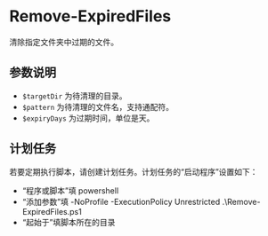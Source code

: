 # Remove-ExpiredFiles
清除指定文件夹中过期的文件。

## 参数说明

- `$targetDir` 为待清理的目录。
- `$pattern` 为待清理的文件名，支持通配符。
- `$expiryDays` 为过期时间，单位是天。

## 计划任务

若要定期执行脚本，请创建计划任务。计划任务的“启动程序”设置如下：

- “程序或脚本”填 powershell
- “添加参数”填 -NoProfile -ExecutionPolicy Unrestricted .\Remove-ExpiredFiles.ps1
- “起始于”填脚本所在的目录
